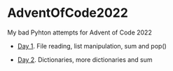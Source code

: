 # AdventOfCode2022
My bad Pyhton attempts for Advent of Code 2022

* [Day 1](AoC_01.py). File reading, list manipulation, sum and pop()

* [Day 2](AoC_02.py). Dictionaries, more dictionaries and sum

